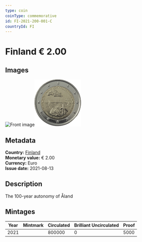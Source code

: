 ```yaml
---
type: coin
coinType: commemorative
id: FI-2021-200-001-C
countryId: FI
---
```


# Finland € 2.00

## Images

<img src="../../Images/common-2007-200.webp" height="150" alt="Front image"><img src="Images/FI-2021-200-001.webp" height="150" alt="Back image">

## Metadata

**Country:** [Finland](../../Countries/Finland/index.md)\
**Monetary value:** € 2.00\
**Currency:** Euro\
**Issue date:** 2021-08-13

## Description
The 100-year autonomy of Åland

## Mintages

| Year | Mintmark | Circulated | Brilliant Uncirculated | Proof |
| ---- | -------- | ---------- | ---------------------- | ----- |
| 2021 |          | 800000     | 0                      | 5000  |
